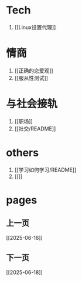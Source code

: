 # Tech
1. [[Linux设置代理]]

# 情商
1. [[正确的恋爱观]]
2. [[服从性测试]]

# 与社会接轨
1. [[职场]]
2. [[社交/README]]

# others
1. [[学习如何学习/README]]
2. [[]]

# pages
## 上一页
[[2025-06-16]]
## 下一页
[[2025-06-18]]